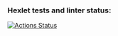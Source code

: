 ### Hexlet tests and linter status:
[![Actions Status](https://github.com/nurstechit/java-project-lvl1/workflows/hexlet-check/badge.svg)](https://github.com/nurstechit/java-project-lvl1/actions)